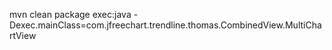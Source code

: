 mvn clean package exec:java -Dexec.mainClass=com.jfreechart.trendline.thomas.CombinedView.MultiChartView